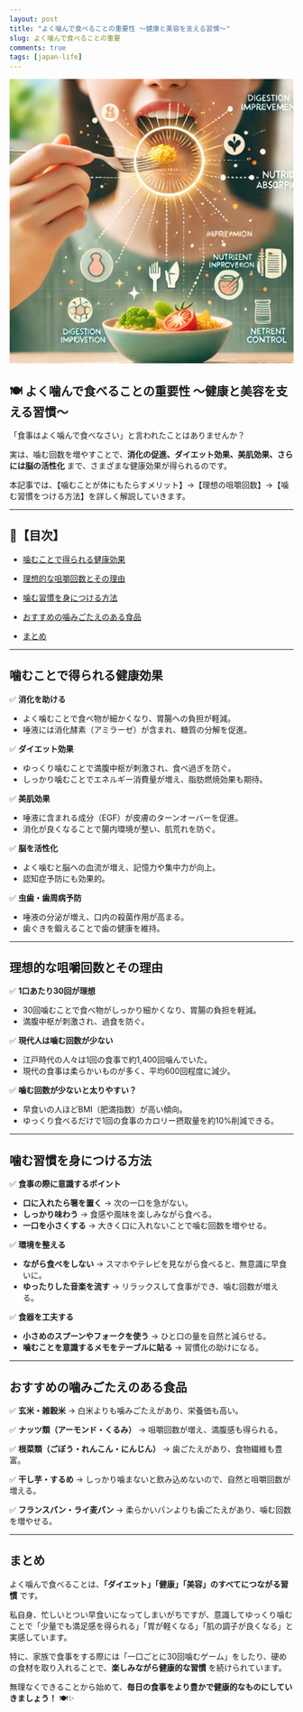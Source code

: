```yaml
---
layout: post
title: "よく噛んで食べることの重要性 ～健康と美容を支える習慣～"
slug: よく噛んで食べることの重要
comments: true
tags: [japan-life]
---
```


![よく噛んで食べることの重要性](/assets/img/20250214/01_01.webp) 

## 🍽️ よく噛んで食べることの重要性 ～健康と美容を支える習慣～


「食事はよく噛んで食べなさい」と言われたことはありませんか？


実は、噛む回数を増やすことで、**消化の促進、ダイエット効果、美肌効果、さらには脳の活性化** まで、さまざまな健康効果が得られるのです。


本記事では、【噛むことが体にもたらすメリット】→【理想の咀嚼回数】→【噛む習慣をつける方法】を詳しく解説していきます。


---


## 📌【目次】


- [噛むことで得られる健康効果](#噛むことで得られる健康効果)

- [理想的な咀嚼回数とその理由](#理想的な咀嚼回数とその理由)

- [噛む習慣を身につける方法](#噛む習慣を身につける方法)

- [おすすめの噛みごたえのある食品](#おすすめの噛みごたえのある食品)

- [まとめ](#まとめ)


---


## 噛むことで得られる健康効果


✅ **消化を助ける**

- よく噛むことで食べ物が細かくなり、胃腸への負担が軽減。
- 唾液には消化酵素（アミラーゼ）が含まれ、糖質の分解を促進。


✅ **ダイエット効果**

- ゆっくり噛むことで満腹中枢が刺激され、食べ過ぎを防ぐ。
- しっかり噛むことでエネルギー消費量が増え、脂肪燃焼効果も期待。


✅ **美肌効果**

- 唾液に含まれる成分（EGF）が皮膚のターンオーバーを促進。
- 消化が良くなることで腸内環境が整い、肌荒れを防ぐ。


✅ **脳を活性化**

- よく噛むと脳への血流が増え、記憶力や集中力が向上。
- 認知症予防にも効果的。


✅ **虫歯・歯周病予防**

- 唾液の分泌が増え、口内の殺菌作用が高まる。
- 歯ぐきを鍛えることで歯の健康を維持。


---


## 理想的な咀嚼回数とその理由


✅ **1口あたり30回が理想**

- 30回噛むことで食べ物がしっかり細かくなり、胃腸の負担を軽減。
- 満腹中枢が刺激され、過食を防ぐ。


✅ **現代人は噛む回数が少ない**

- 江戸時代の人々は1回の食事で約1,400回噛んでいた。
- 現代の食事は柔らかいものが多く、平均600回程度に減少。


✅ **噛む回数が少ないと太りやすい？**

- 早食いの人ほどBMI（肥満指数）が高い傾向。
- ゆっくり食べるだけで1回の食事のカロリー摂取量を約10%削減できる。


---


## 噛む習慣を身につける方法


✅ **食事の際に意識するポイント**

- **口に入れたら箸を置く** → 次の一口を急がない。
- **しっかり味わう** → 食感や風味を楽しみながら食べる。
- **一口を小さくする** → 大きく口に入れないことで噛む回数を増やせる。


✅ **環境を整える**

- **ながら食べをしない** → スマホやテレビを見ながら食べると、無意識に早食いに。
- **ゆったりした音楽を流す** → リラックスして食事ができ、噛む回数が増える。


✅ **食器を工夫する**

- **小さめのスプーンやフォークを使う** → ひと口の量を自然と減らせる。
- **噛むことを意識するメモをテーブルに貼る** → 習慣化の助けになる。


---


## おすすめの噛みごたえのある食品


✅ **玄米・雑穀米** → 白米よりも噛みごたえがあり、栄養価も高い。

✅ **ナッツ類（アーモンド・くるみ）** → 咀嚼回数が増え、満腹感も得られる。

✅ **根菜類（ごぼう・れんこん・にんじん）** → 歯ごたえがあり、食物繊維も豊富。

✅ **干し芋・するめ** → しっかり噛まないと飲み込めないので、自然と咀嚼回数が増える。

✅ **フランスパン・ライ麦パン** → 柔らかいパンよりも歯ごたえがあり、噛む回数を増やせる。


---


## まとめ


よく噛んで食べることは、**「ダイエット」「健康」「美容」のすべてにつながる習慣** です。


私自身、忙しいとつい早食いになってしまいがちですが、意識してゆっくり噛むことで「少量でも満足感を得られる」「胃が軽くなる」「肌の調子が良くなる」と実感しています。


特に、家族で食事をする際には「一口ごとに30回噛むゲーム」をしたり、硬めの食材を取り入れることで、**楽しみながら健康的な習慣** を続けられています。


無理なくできることから始めて、**毎日の食事をより豊かで健康的なものにしていきましょう！** 🍽️✨

